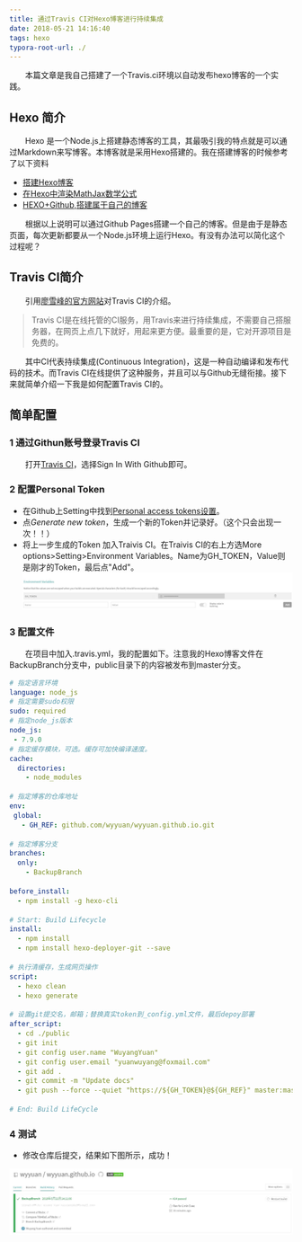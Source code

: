 ```yaml
---
title: 通过Travis CI对Hexo博客进行持续集成
date: 2018-05-21 14:16:40
tags: hexo
typora-root-url: ./
---
```


&emsp;&emsp;本篇文章是我自己搭建了一个Travis.ci环境以自动发布hexo博客的一个实践。

<!-- more -->

## Hexo 简介

&emsp;&emsp;Hexo 是一个Node.js上搭建静态博客的工具，其最吸引我的特点就是可以通过Markdown来写博客。本博客就是采用Hexo搭建的。我在搭建博客的时候参考了以下资料

* [搭建Hexo博客](https://www.jianshu.com/p/2640561e96f8)
* [在Hexo中渲染MathJax数学公式](https://www.jianshu.com/p/7ab21c7f0674)
* [HEXO+Github,搭建属于自己的博客](https://www.jianshu.com/p/465830080ea9)

&emsp;&emsp;根据以上说明可以通过Github Pages搭建一个自己的博客。但是由于是静态页面，每次更新都要从一个Node.js环境上运行Hexo。有没有办法可以简化这个过程呢？

## Travis CI简介

&emsp;&emsp;引用[廖雪峰的官方网站](https://www.liaoxuefeng.com/)对Travis CI的介绍。

>Travis CI是在线托管的CI服务，用Travis来进行持续集成，不需要自己搭服务器，在网页上点几下就好，用起来更方便。最重要的是，它对开源项目是免费的。

&emsp;&emsp;其中CI代表持续集成(Continuous Integration)，这是一种自动编译和发布代码的技术。而Travis CI在线提供了这种服务，并且可以与Github无缝衔接。接下来就简单介绍一下我是如何配置Travis CI的。

## 简单配置

### 1 通过Githun账号登录Travis CI

&emsp;&emsp;打开[Travis CI](https://travis-ci.org/)，选择Sign In With Github即可。

### 2 配置Personal Token

* 在Github上Setting中找到[Personal access tokens设置](https://github.com/settings/tokens)。
* 点*Generate new token*，生成一个新的Token并记录好。（这个只会出现一次！！）
* 将上一步生成的Token 加入Traivis CI。在Traivis CI的右上方选More options>Setting>Environment Variables。Name为GH_TOKEN，Value则是刚才的Token，最后点"Add"。![1](Travis教程/1.jpg)

### 3 配置文件

&emsp;&emsp;在项目中加入.travis.yml，我的配置如下。注意我的Hexo博客文件在BackupBranch分支中，public目录下的内容被发布到master分支。

```yaml
# 指定语言环境
language: node_js
# 指定需要sudo权限
sudo: required
# 指定node_js版本
node_js: 
 - 7.9.0
# 指定缓存模块，可选。缓存可加快编译速度。
cache:
  directories:
    - node_modules

# 指定博客的仓库地址
env:
 global:
   - GH_REF: github.com/wyyuan/wyyuan.github.io.git

# 指定博客分支
branches:
  only:
    - BackupBranch 

before_install:
  - npm install -g hexo-cli

# Start: Build Lifecycle
install:
  - npm install
  - npm install hexo-deployer-git --save

# 执行清缓存，生成网页操作
script:
  - hexo clean
  - hexo generate

# 设置git提交名，邮箱；替换真实token到_config.yml文件，最后depoy部署
after_script:
  - cd ./public
  - git init
  - git config user.name "WuyangYuan"
  - git config user.email "yuanwuyang@foxmail.com"
  - git add .
  - git commit -m "Update docs"
  - git push --force --quiet "https://${GH_TOKEN}@${GH_REF}" master:master

# End: Build LifeCycle
```

### 4 测试

* 修改仓库后提交，结果如下图所示，成功！

![2](Travis教程/2.jpg)






